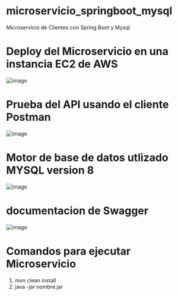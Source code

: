 # microservicio_springboot_mysql
Microservicio de Clientes con Spring Boot y Mysql

# Deploy del Microservicio en una instancia EC2  de AWS
![image](https://user-images.githubusercontent.com/114791047/216576826-87bee308-2eba-49cc-af9f-7f11ebc6ed18.png)


# Prueba del API usando el cliente Postman
![image](https://user-images.githubusercontent.com/114791047/216577015-9336a9fd-0551-4ccd-82bb-caa8a80a1b28.png)

# Motor de base de datos utlizado MYSQL version 8
![image](https://user-images.githubusercontent.com/114791047/216577203-d21e28b1-0586-4c64-bc92-476c6310a5ac.png)

# documentacion de Swagger
![image](https://user-images.githubusercontent.com/114791047/216577749-9d528e02-76e7-4740-baf1-e887149d7e54.png)

# Comandos para ejecutar Microservicio

1) mvn clean install
2) java -jar nombre.jar




